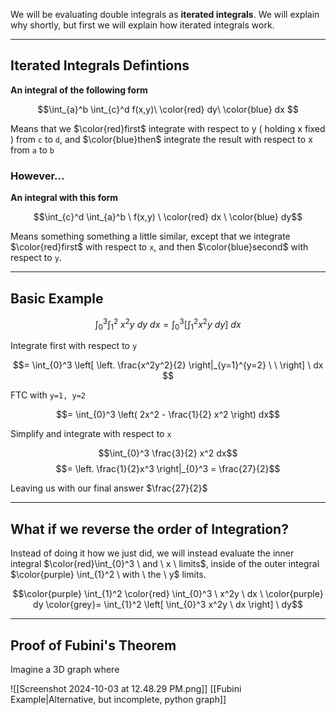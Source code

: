 We will be evaluating double integrals as **iterated integrals**. We will explain why shortly, but first we will explain how iterated integrals work.

---

## Iterated Integrals Defintions

**An integral of the following form**

$$\int_{a}^b \int_{c}^d f(x,y)\ \color{red} dy\ \color{blue} dx $$

Means that we $\color{red}first$ integrate with respect to y ( holding x fixed ) from `c` to `d`, and $\color{blue}then$ integrate the result with respect to x from `a` to `b`

### However...

**An integral with this form**

$$\int_{c}^d \int_{a}^b \ f(x,y) \ \color{red} dx \ \color{blue} dy$$

Means something something a little similar, except that we integrate $\color{red}first$ with respect to `x`, and then $\color{blue}second$ with respect to `y`.

---

## Basic Example

$$\int _{0} ^ 3 \int_{1}^2 \ x^2 y \ dy \ dx = \int_{0}^3 \left[ \int_{1}^2 x^2y \ dy \right] \ dx$$

Integrate first with respect to `y`

$$= \int_{0}^3 \left[ \left. \frac{x^2y^2}{2} \right|_{y=1}^{y=2} \ \  \right] \ dx $$

FTC with `y=1, y=2`

$$= \int_{0}^3 \left( 2x^2 - \frac{1}{2} x^2 \right) dx$$

Simplify and integrate with respect to `x`

$$\int_{0}^3 \frac{3}{2} x^2 dx$$
$$= \left. \frac{1}{2}x^3 \right|_{0}^3 = \frac{27}{2}$$

Leaving us with our final answer $\frac{27}{2}$

---

## What if we reverse the order of Integration?

Instead of doing it how we just did, we will instead evaluate the inner integral $\color{red}\int_{0}^3 \ and \ x \  limits$, inside of the outer integral $\color{purple} \int_{1}^2 \ with \ the \ y$ limits.

$$\color{purple} \int_{1}^2 \color{red} \int_{0}^3 \ x^2y \ dx \ \color{purple} dy  \color{grey}= \int_{1}^2 \left[ \int_{0}^3 x^2y \ dx \right] \ dy$$


---

## Proof of Fubini's Theorem

Imagine a 3D graph where 

![[Screenshot 2024-10-03 at 12.48.29 PM.png]]
[[Fubini Example|Alternative, but incomplete, python graph]]

